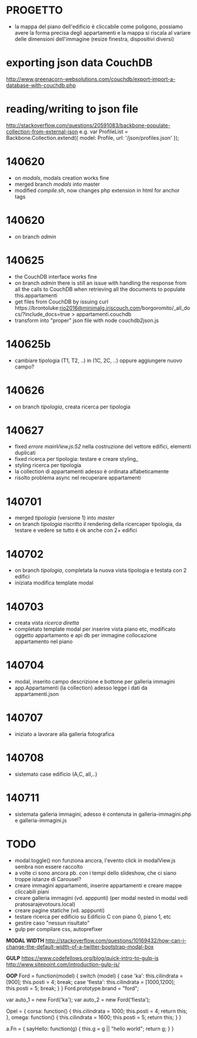 # PROGETTO
- la mappa del piano dell'edificio è cliccabile come poligono, possiamo avere la forma precisa degli appartamenti e la mappa si riscala al variare delle dimensioni dell'immagine (resize finestra, dispositivi diversi)

# exporting json data CouchDB
http://www.greenacorn-websolutions.com/couchdb/export-import-a-database-with-couchdb.php

# reading/writing to json file
http://stackoverflow.com/questions/20591083/backbone-populate-collection-from-external-json
e.g.
var ProfileList = Backbone.Collection.extend({
   model: Profile,
   url: '/json/profiles.json'
});

# 140620 
- on _modals_, modals creation works fine
- merged branch _modals_ into master
- modified _compile.sh_, now changes php extension in html for anchor tags 

# 140620 
- on branch _admin_

# 140625 
- the CouchDB interface works fine
- on branch _admin_ there is still an issue with handling the response from all the calls to CouchDB when retrieving all the documents to populate this.appartamenti
- get files from CouchDB by issuing
curl https://brontoluke:rio2016@minimalg.iriscouch.com/borgoromito/_all_docs/\?include_docs=true > appartamenti.couchdb 
- transform into "proper" json file with
node couchdb2json.js

# 140625b
- cambiare tipologia (T1, T2, ..) in (1C, 2C, ..) oppure aggiungere nuovo campo?

# 140626
- on branch _tipologia_, creata ricerca per tipologia

# 140627
- fixed _errore mainView.js:52_ nella costruzione del vettore edifici, elementi duplicati
- fixed ricerca per tipologia: testare e creare styling_
- styling ricerca per tipologia
- la collection di appartamenti adesso è ordinata alfabeticamente
- risolto problema async nel recuperare appartamenti

# 140701
- merged _tipologia_ (versione 1) into _master_
- on branch _tipologia_ riscritto il rendering della ricercaper tipologia, da testare e vedere se tutto è ok anche con 2+ edifici

# 140702
- on branch _tipologia_, completata la nuova vista tipologia e testata con 2 edifici
- iniziata modifica template modal

# 140703
- creata vista _ricerca diretta_
- completato template modal per inserire vista piano etc, modificato oggetto appartamento e api db per immagine collocazione appartamento nel piano

# 140704
- modal, inserito campo descrizione e bottone per galleria immagini
- app.Appartamenti (la collection) adesso legge i dati da appartamenti.json

# 140707
- iniziato a lavorare alla galleria fotografica

# 140708
- sistemato case edificio (A,C, all,..)

# 140711
- sistemata galleria immagini, adesso è contenuta in galleria-immagini.php e galleria-immagini.js

# TODO
- modal.toggle() non funziona ancora, l'evento click in modalView.js sembra non essere raccolto
- a volte ci sono ancora pb. con i tempi dello slideshow, che ci siano troppe istanze di Carousel?
- creare immagini appartamenti, inserire appartamenti e creare mappe cliccabili piani 
- creare galleria immagini (vd. apppunti) (per modal nested in modal vedi pratosarajevotours.local)
- creare pagine statiche (vd. apppunti)
- testare ricerca per edificio su Edificio C con piano 0, piano 1, etc
- gestire caso "nessun risultato"
- gulp per compilare css, autoprefixer

__MODAL WIDTH__
http://stackoverflow.com/questions/10169432/how-can-i-change-the-default-width-of-a-twitter-bootstrap-modal-box

__GULP__
https://www.codefellows.org/blog/quick-intro-to-gulp-js
http://www.sitepoint.com/introduction-gulp-js/

__OOP__
Ford = function(model) {
  switch (model) {
    case 'ka':
      this.cilindrata = [900];
      this.posti = 4;
      break;
    case 'fiesta':
      this.cilindrata = [1000,1200];
      this.posti = 5;
      break;
  }
}
Ford.prototype.brand = "ford";

var auto_1 = new Ford('ka');
var auto_2 = new Ford('fiesta');

Opel = {
  corsa: function() {
    this.cilindrata = 1000;
    this.posti = 4;
    return this;
  },
  omega: function() {
    this.cilindrata = 1600;
    this.posti = 5;
    return this;
  }
}

a.Fn = {
  sayHello: function(g) { 
    this.g = g || "hello world"; 
    return g;
  }
}